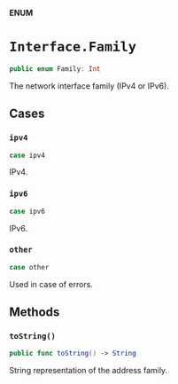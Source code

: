 **ENUM**

# `Interface.Family`

```swift
public enum Family: Int
```

The network interface family (IPv4 or IPv6).

## Cases
### `ipv4`

```swift
case ipv4
```

IPv4.

### `ipv6`

```swift
case ipv6
```

IPv6.

### `other`

```swift
case other
```

Used in case of errors.

## Methods
### `toString()`

```swift
public func toString() -> String
```

String representation of the address family.

